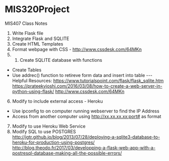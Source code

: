 # MIS320Project



MIS407 Class Notes
                  
1. Write Flask file
2. Integrate Flask and SQLITE
3. Create HTML Templates
4. Format webpage with CSS  -  http://www.cssdesk.com/64MKn
5. 1. Create SQLITE database with functions
  - Create Tables
  - Use addrec() function to retireve form data and insert into table
---Helpful Resources: 
https://www.tutorialspoint.com/flask/flask_sqlite.htm
https://prateekvjoshi.com/2016/03/08/how-to-create-a-web-server-in-python-using-flask/
http://www.cssdesk.com/64MKn
6. Modify to include external access - Heroku
  - Use ipconfig to on computer running webserver to find the IP Address
  - Access from another computer using http://xx.xx.xx.xx:port# as format
7. Modify to use Heroku Web Service
8. Modify SQL to use POSTGRES
      http://jgtr.github.io/blog/2013/07/28/deploying-a-sqlite3-database-to-heroku-for-production-using-postgres/
      http://blog.theodo.fr/2017/03/developping-a-flask-web-app-with-a-postresql-database-making-all-the-possible-errors/ 
